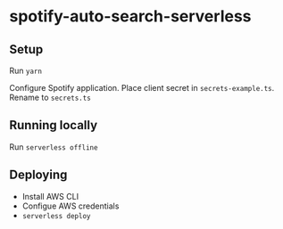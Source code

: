 # spotify-auto-search-serverless

## Setup
Run `yarn`

Configure Spotify application. Place client secret in `secrets-example.ts`. Rename to `secrets.ts`

## Running locally
Run `serverless offline`

## Deploying

* Install AWS CLI
* Configue AWS credentials
* `serverless deploy`